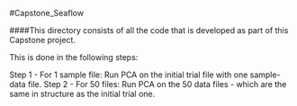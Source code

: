 #Capstone_Seaflow

####This directory consists of all the code that is developed as part of this Capstone project.

This is done in the following steps:

Step 1 - For 1 sample file: Run PCA on the initial trial file with one sample-data file.
Step 2 - For 50 files: Run PCA on the 50 data files - which are the same in structure as the initial trial one.     
